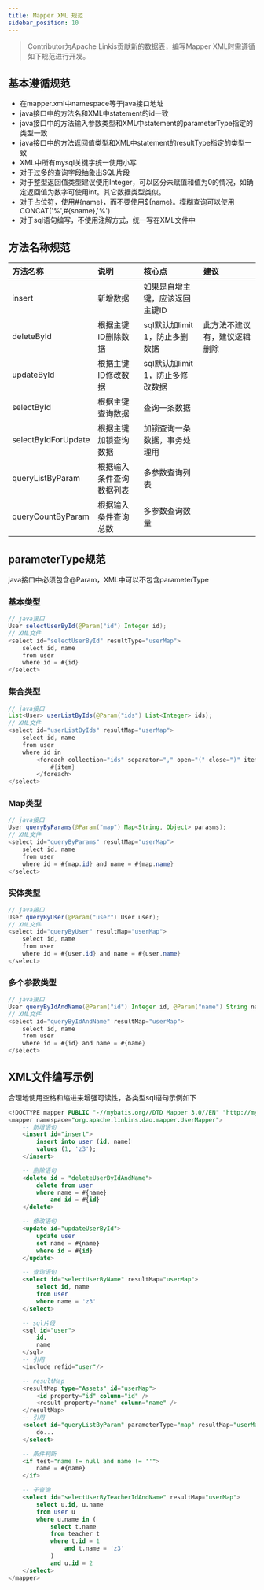 ```yaml
---
title: Mapper XML 规范
sidebar_position: 10
---
```


> Contributor为Apache Linkis贡献新的数据表，编写Mapper XML时需遵循如下规范进行开发。

## 基本遵循规范
- 在mapper.xml中namespace等于java接口地址  
- java接口中的方法名和XML中statement的id一致  
- java接口中的方法输入参数类型和XML中statement的parameterType指定的类型一致
- java接口中的方法返回值类型和XML中statement的resultType指定的类型一致
- XML中所有mysql关键字统一使用小写
- 对于过多的查询字段抽象出SQL片段
- 对于整型返回值类型建议使用Integer，可以区分未赋值和值为0的情况，如确定返回值为数字可使用int。其它数据类型类似。
- 对于占位符，使用#{name}，而不要使用${name}。模糊查询可以使用CONCAT('%',#{sname},'%')
- 对于sql语句编写，不使用注解方式，统一写在XML文件中

## 方法名称规范

|方法名称|	说明|	核心点|    建议|
|:----  |:---   |:---   |:---   |
|insert	| 新增数据 | 如果是自增主键，应该返回主键ID| |	 
|deleteById	| 根据主键ID删除数据|	sql默认加limit 1，防止多删数据	|此方法不建议有，建议逻辑删除|
|updateById	| 根据主键ID修改数据|	sql默认加limit 1，防止多修改数据| |	 
|selectById	| 根据主键查询数据|	查询一条数据	 | |
|selectByIdForUpdate	| 根据主键加锁查询数据|	加锁查询一条数据，事务处理用	| | 
|queryListByParam	| 根据输入条件查询数据列表|	多参数查询列表	 | |
|queryCountByParam	| 根据输入条件查询总数|	多参数查询数量	 | |

## parameterType规范
java接口中必须包含@Param，XML中可以不包含parameterType
### 基本类型
```java
// java接口
User selectUserById(@Param("id") Integer id);
// XML文件
<select id="selectUserById" resultType="userMap">
    select id, name 
	from user
	where id = #{id}
</select>
```
### 集合类型
```java
// java接口
List<User> userListByIds(@Param("ids") List<Integer> ids);
// XML文件
<select id="userListByIds" resultMap="userMap">
	select id, name
	from user
	where id in
		<foreach collection="ids" separator="," open="(" close=")" item="item">
			#{item}
		</foreach>
</select>
```
### Map类型
```java
// java接口
User queryByParams(@Param("map") Map<String, Object> parasms);
// XML文件
<select id="queryByParams" resultMap="userMap">
	select id, name
	from user
	where id = #{map.id} and name = #{map.name}
</select>
```
### 实体类型
```java
// java接口
User queryByUser(@Param("user") User user);
// XML文件
<select id="queryByUser" resultMap="userMap">
	select id, name
	from user
	where id = #{user.id} and name = #{user.name}
</select>
```
### 多个参数类型
```java
// java接口
User queryByIdAndName(@Param("id") Integer id, @Param("name") String name);
// XML文件
<select id="queryByIdAndName" resultMap="userMap">
	select id, name
	from user
	where id = #{id} and name = #{name}
</select>
```
## XML文件编写示例
合理地使用空格和缩进来增强可读性，各类型sql语句示例如下
```sql
<!DOCTYPE mapper PUBLIC "-//mybatis.org//DTD Mapper 3.0//EN" "http://mybatis.org/dtd/mybatis-3-mapper.dtd">
<mapper namespace="org.apache.linkins.dao.mapper.UserMapper">
	-- 新增语句
	<insert id="insert">
		insert into user (id, name)
		values (1, 'z3');
	</insert>

	-- 删除语句
	<delete id = "deleteUserByIdAndName">
		delete from user
		where name = #{name}
			and id = #{id}
	</delete>

	-- 修改语句
	<update id="updateUserById">
		update user
		set name = #{name}
		where id = #{id}
	</update>

	-- 查询语句
	<select id="selectUserByName" resultMap="userMap">
		select id, name
		from user
		where name = 'z3'
	</select>

	-- sql片段
	<sql id="user">
		id,
		name
	</sql>
	-- 引用
	<include refid="user"/> 

	-- resultMap
	<resultMap type="Assets" id="userMap">  
		<id property="id" column="id" />  
		<result property="name" column="name" />
	</resultMap>
	-- 引用
	<select id="queryListByParam" parameterType="map" resultMap="userMap">
		do...
	</select>

	-- 条件判断
	<if test="name != null and name != ''">  
		name = #{name}  
	</if>

	-- 子查询
	<select id="selectUserByTeacherIdAndName" resultMap="userMap">
		select u.id, u.name
		from user u
		where u.name in (
			select t.name
			from teacher t
			where t.id = 1
				and t.name = 'z3'
			)
			and u.id = 2
	</select>
</mapper>
```
